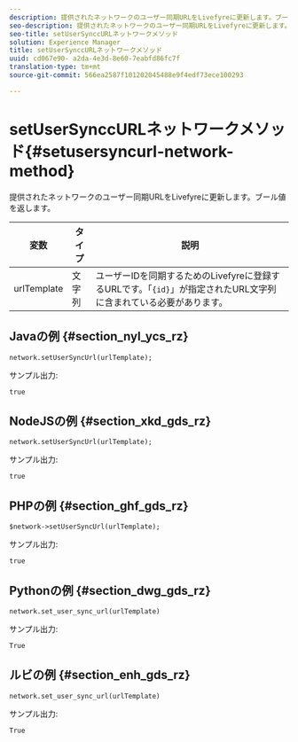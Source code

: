 ```yaml
---
description: 提供されたネットワークのユーザー同期URLをLivefyreに更新します。ブール値を返します。
seo-description: 提供されたネットワークのユーザー同期URLをLivefyreに更新します。ブール値を返します。
seo-title: setUserSynccURLネットワークメソッド
solution: Experience Manager
title: setUserSynccURLネットワークメソッド
uuid: cd067e90- a2da-4e3d-8e60-7eabfd86fc7f
translation-type: tm+mt
source-git-commit: 566ea2587f101202045488e9f4edf73ece100293

---
```



# setUserSynccURLネットワークメソッド{#setusersyncurl-network-method}

提供されたネットワークのユーザー同期URLをLivefyreに更新します。ブール値を返します。

| 変数 | タイプ | 説明 |
|--- |--- |--- |
| urlTemplate | 文字列 | ユーザーIDを同期するためのLivefyreに登録するURLです。「`{id}`」が指定されたURL文字列に含まれている必要があります。 |

## Javaの例 {#section_nyl_ycs_rz}

```
network.setUserSyncUrl(urlTemplate); 
```

サンプル出力:

```
true
```

## NodeJSの例 {#section_xkd_gds_rz}

```
network.setUserSyncUrl(urlTemplate); 
```

サンプル出力:

```
true
```

## PHPの例 {#section_ghf_gds_rz}

```
$network->setUserSyncUrl(urlTemplate); 
```

サンプル出力:

```
true
```

## Pythonの例 {#section_dwg_gds_rz}

```
network.set_user_sync_url(urlTemplate) 
```

サンプル出力:

```
True
```

## ルビの例 {#section_enh_gds_rz}

```
network.set_user_sync_url(urlTemplate) 
```

サンプル出力:

```
True
```
